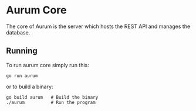 
# Aurum Core

The core of Aurum is the server which hosts the REST API and manages the database.


## Running

To run aurum core simply run this:
```shell script
go run aurum
```

or to build a binary:
```shell script
go build aurum   # Build the binary
./aurum          # Run the program
``` 

